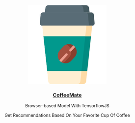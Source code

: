 <p align="center">
    <br>
    <img src="profile.png"/>
    <br>
<p>


<h3 align="center">
    <a href="https://kcarrig.github.io"<b>CoffeeMate</b></a>
</h3>
    <p align="center"> Browser-based Model With TensorflowJS </p>
    <p align="center"> Get Recommendations Based On Your Favorite Cup Of Coffee </p>
